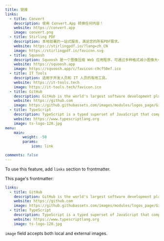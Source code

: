 ```yaml
---
title: 链接
links:
  - title: Convert
    description: 使用 Convert.App 转换任何内容！
    website: https://convert.app
    image: convert.png
  - title: Stirling PDF
    description: 本地部署的一站式服务，满足您的所有PDF需求。
    website: https://stirlingpdf.io/?lang=zh_CN
    image: https://stirlingpdf.io/favicon.svg
  - title: Squoosh
    description: Squoosh 是一个图像压缩 Web 应用程序，可通过多种格式减小图像大小。
    website: https://squoosh.app
    image: https://squoosh.app/c/favicon-c9cf50ef.ico
  - title: IT Tools
    description: 适用于开发人员和 IT 人员的有用工具。
    website: https://it-tools.tech
    image: https://it-tools.tech/favicon.ico
  - title: GitHub
    description: GitHub is the world's largest software development platform.
    website: https://github.com
    image: https://github.githubassets.com/images/modules/logos_page/GitHub-Mark.png
  - title: TypeScript
    description: TypeScript is a typed superset of JavaScript that compiles to plain JavaScript.
    website: https://www.typescriptlang.org
    image: ts-logo-128.jpg
menu:
    main: 
        weight: -50
        params:
            icon: link

comments: false
---
```


To use this feature, add `links` section to frontmatter.

This page's frontmatter:

```yaml
links:
  - title: GitHub
    description: GitHub is the world's largest software development platform.
    website: https://github.com
    image: https://github.githubassets.com/images/modules/logos_page/GitHub-Mark.png
  - title: TypeScript
    description: TypeScript is a typed superset of JavaScript that compiles to plain JavaScript.
    website: https://www.typescriptlang.org
    image: ts-logo-128.jpg
```

`image` field accepts both local and external images.

